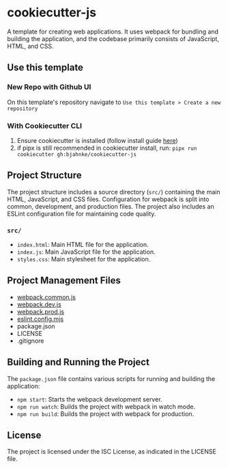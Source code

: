 # cookiecutter-js
A template for creating web applications. It uses webpack for bundling and building the application, and the codebase primarily consists of JavaScript, HTML, and CSS.

## Use this template
### New Repo with Github UI 
On this template's repository navigate to `Use this template > Create a new repository` 

### With Cookiecutter CLI
1. Ensure cookiecutter is installed (follow install guide [here](https://github.com/cookiecutter/cookiecutter))
2. if pipx is still recommended in cookiecutter install, run: 
`pipx run cookiecutter gh:bjahnke/cookiecutter-js`

## Project Structure
The project structure includes a source directory (`src/`) containing the main HTML, JavaScript, and CSS files. Configuration for webpack is split into common, development, and production files. The project also includes an ESLint configuration file for maintaining code quality.



### `src/`
- `index.html`: Main HTML file for the application.
- `index.js`: Main JavaScript file for the application.
- `styles.css`: Main stylesheet for the application.


## Project Management Files
- [webpack.common.js](command:_github.copilot.openSymbolInFile?%5B%22package.json%22%2C%22webpack.common.js%22%5D "package.json")
- [webpack.dev.js](command:_github.copilot.openSymbolInFile?%5B%22package.json%22%2C%22webpack.dev.js%22%5D "package.json")
- [webpack.prod.js](command:_github.copilot.openSymbolInFile?%5B%22package.json%22%2C%22webpack.prod.js%22%5D "package.json")
- [eslint.config.mjs](command:_github.copilot.openSymbolInFile?%5B%22package.json%22%2C%22eslint.config.mjs%22%5D "package.json")
- package.json
- LICENSE
- .gitignore

## Building and Running the Project
The `package.json` file contains various scripts for running and building the application:
- `npm start`: Starts the webpack development server.
- `npm run watch`: Builds the project with webpack in watch mode.
- `npm run build`: Builds the project with webpack for production.

## License
The project is licensed under the ISC License, as indicated in the LICENSE file.
